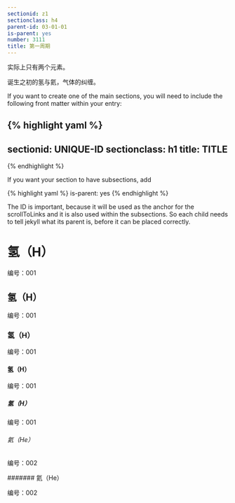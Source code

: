 ```yaml
---
sectionid: z1
sectionclass: h4
parent-id: 03-01-01
is-parent: yes
number: 3111
title: 第一周期
---
```

实际上只有两个元素。

诞生之初的氢与氦，气体的纠缠。

If you want to create one of the main sections, you will need to include the following front matter within your entry:

{% highlight yaml %}
---
sectionid: UNIQUE-ID
sectionclass: h1
title: TITLE
---
{% endhighlight %}

If you want your section to have subsections, add

{% highlight yaml %}
is-parent: yes
{% endhighlight %}

The ID is important, because it will be used as the anchor for the scrollToLinks and it is also used within the subsections. So each child needs to tell jekyll what its parent is, before it can be placed correctly.


# 氢（H）

编号：001

## 氢（H）

编号：001

### 氢（H）

编号：001

#### 氢（H）

编号：001

##### 氢（H）

编号：001

###### 氦（He）

编号：002

####### 氦（He）

编号：002